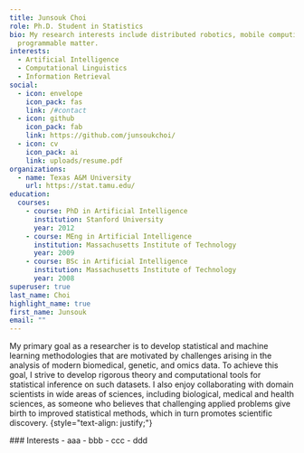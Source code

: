 ```yaml
---
title: Junsouk Choi
role: Ph.D. Student in Statistics
bio: My research interests include distributed robotics, mobile computing and
  programmable matter.
interests:
  - Artificial Intelligence
  - Computational Linguistics
  - Information Retrieval
social:
  - icon: envelope
    icon_pack: fas
    link: /#contact
  - icon: github
    icon_pack: fab
    link: https://github.com/junsoukchoi/
  - icon: cv
    icon_pack: ai
    link: uploads/resume.pdf
organizations:
  - name: Texas A&M University
    url: https://stat.tamu.edu/
education:
  courses:
    - course: PhD in Artificial Intelligence
      institution: Stanford University
      year: 2012
    - course: MEng in Artificial Intelligence
      institution: Massachusetts Institute of Technology
      year: 2009
    - course: BSc in Artificial Intelligence
      institution: Massachusetts Institute of Technology
      year: 2008
superuser: true
last_name: Choi
highlight_name: true
first_name: Junsouk
email: ""
---
```


My primary goal as a researcher is to develop statistical and machine learning methodologies that are motivated by challenges arising in the analysis of modern biomedical, genetic, and omics data. To achieve this goal, I strive to develop rigorous theory and computational tools for statistical inference on such datasets. I also enjoy collaborating with domain scientists in wide areas of sciences, including biological, medical and health sciences, as someone who believes that challenging applied problems give birth to improved statistical methods, which in turn promotes scientific discovery.
{style="text-align: justify;"}

<div align="left">
### Interests
- aaa
- bbb
- ccc
- ddd
